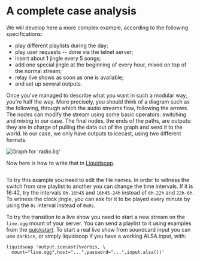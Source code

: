 # A complete case analysis

We will develop here a more complex example, according to the following specifications:

- play different playlists during the day;
- play user requests -- done via the telnet server;
- insert about 1 jingle every 5 songs;
- add one special jingle at the beginning of every hour, mixed on top of the normal stream;
- relay live shows as soon as one is available;
- and set up several outputs.

Once you've managed to describe what you want in such a modular way, you're half the way. More precisely, you should think of a diagram such as the following, through which the audio streams flow, following the arrows. The nodes can modify the stream using some basic operators: switching and mixing in our case. The final nodes, the ends of the paths, are outputs: they are in charge of pulling the data out of the graph and send it to the world. In our case, we only have outputs to icecast, using two different formats.

![Graph for 'radio.liq'](/assets/img/liqgraph.png)

Now here is how to write that in [Liquidsoap](index.html).

```{.liquidsoap include="content/liq/complete-case.liq"}

```

To try this example you need to edit the file names. In order to witness the switch from one playlist to another you can change the time intervals. If it is 16:42, try the intervals `0h-16h45` and `16h45-24h` instead of `6h-22h` and `22h-6h`. To witness the clock jingle, you can ask for it to be played every minute by using the `0s` interval instead of `0m0s`.

To try the transition to a live show you need to start a new stream on the `live.ogg` mount of your server. You can send a playlist to it using examples from the [quickstart](quick_start.html). To start a real live show from soundcard input you can use `darkice`, or simply liquidsoap if you have a working ALSA input, with:

```liquidsoap
liquidsoap 'output.icecast(%vorbis, \
  mount="live.ogg",host="...",password="...",input.alsa())'
```
